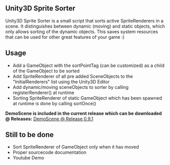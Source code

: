## Unity3D Sprite Sorter



Unity3D Sprite Sorter is a small script that sorts active SpriteRenderers in a scene. It distinguishes between dynamic (moving) and static objects, which only allows sorting of the dynamic objects. This saves system resources that can be used for other great features of your game :)


## Usage

  - Add a GameObject with the sortPointTag (can be customized) as a child of the GameObject to be sorted
  - Add SpriteRenderer of all pre added SceneObjects to the "InitialRenderers" list using the Unity3D Editor
  - Add dynamic/moving sceneObjects to sorter by calling registerRenderer() at runtime
  - Sorting SpriteRenderer of static GameObject which has been spawned at runtime is done by calling sortOnce()
 
**DemoScene is included in the current release which can be downloaded @ Releases:** [DemoScene @ Release 0.9.1](https://github.com/IamCrypt0n/Unity3D-Sprite-sorter/releases/tag/0.9.1)

## Still to be done
  - Sort SpriteRenderer of GameObject only when it has moved 
  - Proper sourcecode documentation
  - Youtube Demo
